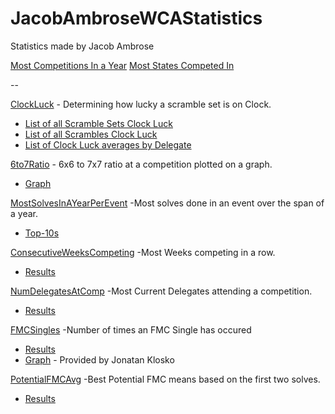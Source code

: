 # JacobAmbroseWCAStatistics

Statistics made by Jacob Ambrose

[Most Competitions In a Year](https://github.com/Jambrose777/JacobAmbroseWCAStatistics/blob/master/MostCompsInYear/README.md)
[Most States Competed In](https://github.com/Jambrose777/JacobAmbroseWCAStatistics/blob/master/MostStates/README.md)
 
 --

[ClockLuck](https://github.com/Jambrose777/JacobAmbroseWCAStatistics/blob/master/ClockLuck/README.md) - Determining how lucky a scramble set is on Clock.

 - [List of all Scramble Sets Clock Luck](https://github.com/Jambrose777/JacobAmbroseWCAStatistics/blob/master/ClockLuck/results/Results.md)
 - [List of all Scrambles Clock Luck](https://github.com/Jambrose777/JacobAmbroseWCAStatistics/blob/master/ClockLuck/results/ResultsSingle.md)
 - [List of Clock Luck averages by Delegate](https://github.com/Jambrose777/JacobAmbroseWCAStatistics/blob/master/ClockLuck/results/ResultsDelegates.md)

[6to7Ratio](https://github.com/Jambrose777/JacobAmbroseWCAStatistics/blob/master/6to7Ratio/README.md) - 6x6 to 7x7 ratio at a competition plotted on a graph.

 - [Graph](https://github.com/Jambrose777/JacobAmbroseWCAStatistics/blob/master/6to7Ratio/Results.png)

[MostSolvesInAYearPerEvent](https://github.com/Jambrose777/JacobAmbroseWCAStatistics/blob/master/MostSolvesInAYearPerEvent/README.md) -Most solves done in an event over the span of a year.

 - [Top-10s](https://github.com/Jambrose777/JacobAmbroseWCAStatistics/blob/master/MostSolvesInAYearPerEvent/Results.md)

[ConsecutiveWeeksCompeting](https://github.com/Jambrose777/JacobAmbroseWCAStatistics/blob/master/ConsecutiveWeeksCompeting/README.md) -Most Weeks competing in a row.

 - [Results](https://github.com/Jambrose777/JacobAmbroseWCAStatistics/blob/master/ConsecutiveWeeksCompeting/results/Results.md)

[NumDelegatesAtComp](https://github.com/Jambrose777/JacobAmbroseWCAStatistics/blob/master/NumDelegatesAtComp/README.md) -Most Current Delegates attending a competition.

 - [Results](https://github.com/Jambrose777/JacobAmbroseWCAStatistics/blob/master/NumDelegatesAtComp/Results.md)

[FMCSingles](https://github.com/Jambrose777/JacobAmbroseWCAStatistics/blob/master/FMCSingles/README.md) -Number of times an FMC Single has occured

 - [Results](https://github.com/Jambrose777/JacobAmbroseWCAStatistics/blob/master/FMCSingles/Results.md)
 - [Graph](https://github.com/Jambrose777/JacobAmbroseWCAStatistics/blob/master/FMCSingles/ResultGraph.jpg) - Provided by Jonatan Klosko

 [PotentialFMCAvg](https://github.com/Jambrose777/JacobAmbroseWCAStatistics/blob/master/PotentialFMCAvg/README.md) -Best Potential FMC means based on the first two solves.

 - [Results](https://github.com/Jambrose777/JacobAmbroseWCAStatistics/blob/master/PotentialFMCAvg/Results.md)
